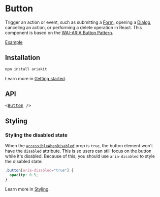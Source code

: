 # Button

<p data-description>
  Trigger an action or event, such as submitting a <a href="/components/form">Form</a>, opening a <a href="/components/dialog">Dialog</a>, canceling an action, or performing a delete operation in React. This component is based on the <a href="https://www.w3.org/WAI/ARIA/apg/patterns/button/">WAI-ARIA Button Pattern</a>.
</p>

<a href="../examples/button/index.tsx" data-playground>Example</a>

## Installation

```sh
npm install ariakit
```

Learn more in [Getting started](/guide/getting-started).

## API

<pre data-api>
&lt;<a href="/apis/button">Button</a> /&gt;
</pre>

## Styling

### Styling the disabled state

When the [`accessibleWhenDisabled`](/apis/button#accessiblewhendisabled) prop is `true`, the button element won't have the `disabled` attribute. This is so users can still focus on the button while it's disabled. Because of this, you should use `aria-disabled` to style the disabled state:

```css
.button[aria-disabled="true"] {
  opacity: 0.5;
}
```

Learn more in [Styling](/guide/styling).
